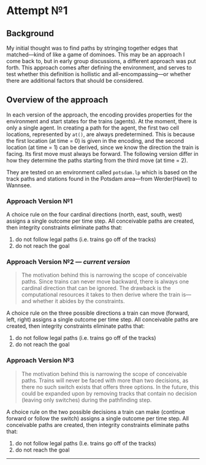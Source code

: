 # Attempt №1

## Background
My initial thought was to find paths by stringing together edges that matched—kind of like a game of dominoes.  This may be an approach I come back to, but in early group discussions, a different approach was put forth.  This approach comes after defining the environment, and serves to test whether this definition is hollistic and all-encompassing—or whether there are additional factors that should be considered.

## Overview of the approach
In each version of the approach, the encoding provides properties for the environment and start states for the trains (agents).  At the moment, there is only a single agent.  In creating a path for the agent, the first two cell locations, represented by `at()`, are always predetermined.  This is because the first location (at time = 0) is given in the encoding, and the second location (at time = 1) can be derived, since we know the direction the train is facing.  Its first move must always be forward.  The following version differ in how they determine the paths starting from the third move (at time = 2).

They are tested on an environment called `potsdam.lp` which is based on the track paths and stations found in the Potsdam area—from Werder(Havel) to Wannsee.

### Approach Version №1
A choice rule on the four cardinal directions (north, east, south, west) assigns a single outcome per time step.  All conceivable paths are created, then integrity constraints eliminate paths that:
1. do not follow legal paths (i.e. trains go off of the tracks)
2. do not reach the goal 

### Approach Version №2 — *current version*
> The motivation behind this is narrowing the scope of conceivable paths.  Since trains can never move backward, there is always one cardinal direction that can be ignored.  The drawback is the computational resources it takes to then derive where the train is—and whether it abides by the constraints.

A choice rule on the three possible directions a train can move (forward, left, right) assigns a single outcome per time step.  All conceivable paths are created, then integrity constraints eliminate paths that:
1. do not follow legal paths (i.e. trains go off of the tracks)
2. do not reach the goal 



### Approach Version №3
> The motivation behind this is narrowing the scope of conceivable paths.  Trains will never be faced with more than two decisions, as there no such switch exists that offers three options.  In the future, this could be expanded upon by removing tracks that contain no decision (leaving only switches) during the pathfinding step.

A choice rule on the two possible decisions a train can make (continue forward or follow the switch) assigns a single outcome per time step.  All conceivable paths are created, then integrity constraints eliminate paths that:
1. do not follow legal paths (I.e. trains go off of the tracks)
2. do not reach the goal 

---
